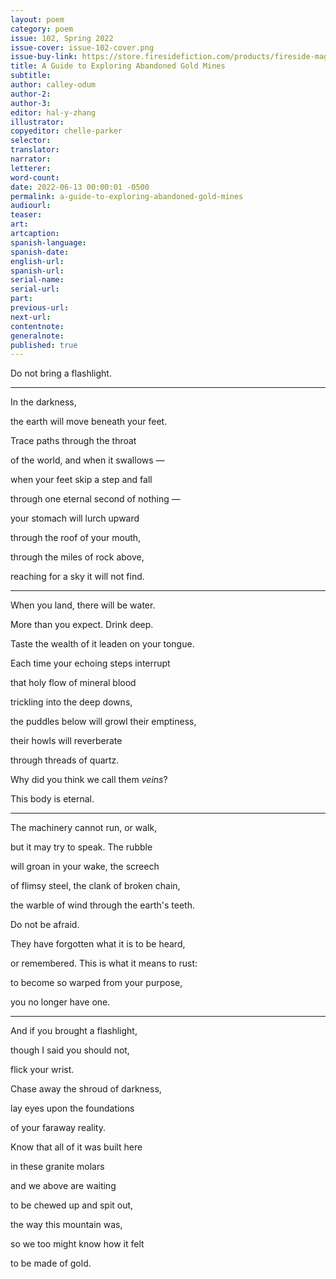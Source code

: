 ```yaml
---
layout: poem
category: poem
issue: 102, Spring 2022
issue-cover: issue-102-cover.png
issue-buy-link: https://store.firesidefiction.com/products/fireside-magazine-issue-102-spring-2022
title: A Guide to Exploring Abandoned Gold Mines
subtitle:
author: calley-odum
author-2:
author-3:
editor: hal-y-zhang
illustrator:
copyeditor: chelle-parker
selector:
translator:
narrator:
letterer:
word-count:
date: 2022-06-13 00:00:01 -0500
permalink: a-guide-to-exploring-abandoned-gold-mines
audiourl:
teaser:
art:
artcaption:
spanish-language:
spanish-date:
english-url:
spanish-url:
serial-name:
serial-url:
part:
previous-url:
next-url:
contentnote:
generalnote:
published: true
---
```


Do not bring a flashlight.

---

In the darkness,

the earth will move beneath your feet.

Trace paths through the throat

of the world, and when it swallows —

when your feet skip a step and fall

through one eternal second of nothing —

your stomach will lurch upward

through the roof of your mouth,

through the miles of rock above,

reaching for a sky it will not find.

---

When you land, there will be water.

More than you expect. Drink deep.

Taste the wealth of it leaden on your tongue.

Each time your echoing steps interrupt

that holy flow of mineral blood

trickling into the deep downs,

the puddles below will growl their emptiness,

their howls will reverberate

through threads of quartz.

Why did you think we call them _veins_?

This body is eternal.

---

The machinery cannot run, or walk,

but it may try to speak. The rubble

will groan in your wake, the screech

of flimsy steel, the clank of broken chain,

the warble of wind through the earth's teeth.

Do not be afraid.

They have forgotten what it is to be heard,

or remembered. This is what it means to rust:

to become so warped from your purpose,

you no longer have one.

---

And if you brought a flashlight,

though I said you should not,

flick your wrist.

Chase away the shroud of darkness,

lay eyes upon the foundations

of your faraway reality.

Know that all of it was built here

in these granite molars

and we above are waiting

to be chewed up and spit out,

the way this mountain was,

so we too might know how it felt

to be made of gold.
